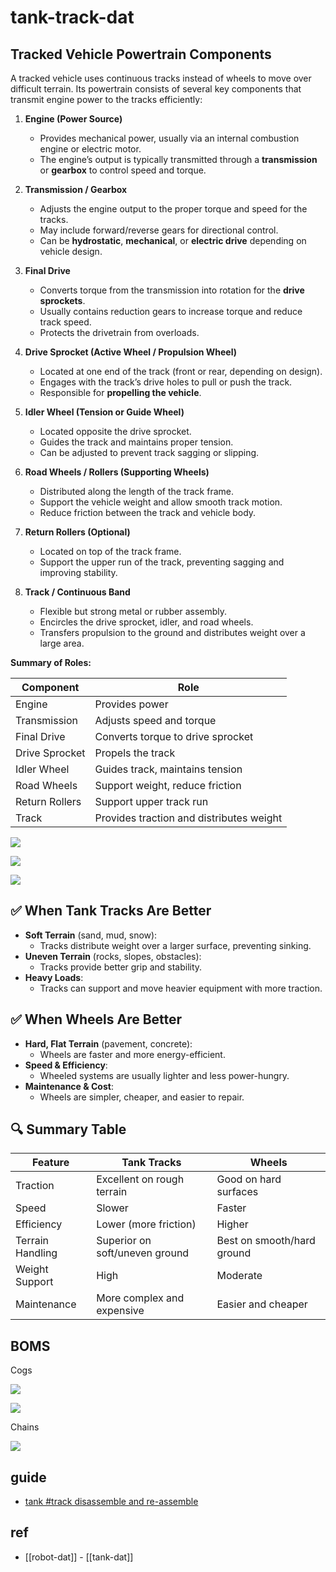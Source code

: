 
# tank-track-dat



## Tracked Vehicle Powertrain Components

A tracked vehicle uses continuous tracks instead of wheels to move over difficult terrain. Its powertrain consists of several key components that transmit engine power to the tracks efficiently:

1. **Engine (Power Source)**
   - Provides mechanical power, usually via an internal combustion engine or electric motor.
   - The engine’s output is typically transmitted through a **transmission** or **gearbox** to control speed and torque.

2. **Transmission / Gearbox**
   - Adjusts the engine output to the proper torque and speed for the tracks.
   - May include forward/reverse gears for directional control.
   - Can be **hydrostatic**, **mechanical**, or **electric drive** depending on vehicle design.

3. **Final Drive**
   - Converts torque from the transmission into rotation for the **drive sprockets**.
   - Usually contains reduction gears to increase torque and reduce track speed.
   - Protects the drivetrain from overloads.

4. **Drive Sprocket (Active Wheel / Propulsion Wheel)**
   - Located at one end of the track (front or rear, depending on design).
   - Engages with the track’s drive holes to pull or push the track.
   - Responsible for **propelling the vehicle**.

5. **Idler Wheel (Tension or Guide Wheel)**
   - Located opposite the drive sprocket.
   - Guides the track and maintains proper tension.
   - Can be adjusted to prevent track sagging or slipping.

6. **Road Wheels / Rollers (Supporting Wheels)**
   - Distributed along the length of the track frame.
   - Support the vehicle weight and allow smooth track motion.
   - Reduce friction between the track and vehicle body.

7. **Return Rollers (Optional)**
   - Located on top of the track frame.
   - Support the upper run of the track, preventing sagging and improving stability.

8. **Track / Continuous Band**
   - Flexible but strong metal or rubber assembly.
   - Encircles the drive sprocket, idler, and road wheels.
   - Transfers propulsion to the ground and distributes weight over a large area.


**Summary of Roles:**

| Component      | Role                                     |
| -------------- | ---------------------------------------- |
| Engine         | Provides power                           |
| Transmission   | Adjusts speed and torque                 |
| Final Drive    | Converts torque to drive sprocket        |
| Drive Sprocket | Propels the track                        |
| Idler Wheel    | Guides track, maintains tension          |
| Road Wheels    | Support weight, reduce friction          |
| Return Rollers | Support upper track run                  |
| Track          | Provides traction and distributes weight |


![](2025-09-22-15-42-03.png)

![](2025-09-22-15-42-54.png)


![](2025-09-22-15-45-02.png)


## ✅ When Tank Tracks Are Better
- **Soft Terrain** (sand, mud, snow):
  - Tracks distribute weight over a larger surface, preventing sinking.
- **Uneven Terrain** (rocks, slopes, obstacles):
  - Tracks provide better grip and stability.
- **Heavy Loads**:
  - Tracks can support and move heavier equipment with more traction.

## ✅ When Wheels Are Better
- **Hard, Flat Terrain** (pavement, concrete):
  - Wheels are faster and more energy-efficient.
- **Speed & Efficiency**:
  - Wheeled systems are usually lighter and less power-hungry.
- **Maintenance & Cost**:
  - Wheels are simpler, cheaper, and easier to repair.


## 🔍 Summary Table

| Feature          | Tank Tracks                    | Wheels                     |
| ---------------- | ------------------------------ | -------------------------- |
| Traction         | Excellent on rough terrain     | Good on hard surfaces      |
| Speed            | Slower                         | Faster                     |
| Efficiency       | Lower (more friction)          | Higher                     |
| Terrain Handling | Superior on soft/uneven ground | Best on smooth/hard ground |
| Weight Support   | High                           | Moderate                   |
| Maintenance      | More complex and expensive     | Easier and cheaper         |


## BOMS 

Cogs

![](2025-05-22-14-09-36.png)

![](2025-05-22-14-11-57.png)

Chains 

![](2025-05-22-14-10-22.png)


## guide 

- [tank #track disassemble and re-assemble](https://t.me/electrodragon3/371)


## ref 

- [[robot-dat]] - [[tank-dat]]